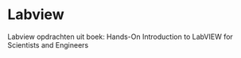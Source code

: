 # Labview
Labview opdrachten uit boek: Hands-On Introduction to LabVIEW for Scientists and Engineers
